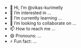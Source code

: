 - 👋 Hi, I’m @vikas-kurimelly
- 👀 I’m interested in ...
- 🌱 I’m currently learning ...
- 💞️ I’m looking to collaborate on ...
- 📫 How to reach me ...
- 😄 Pronouns: ...
- ⚡ Fun fact: ...

<!---
vikas-kurimelly/vikas-kurimelly is a ✨ special ✨ repository because its `README.md` (this file) appears on your GitHub profile.
You can click the Preview link to take a look at your changes.
--->
